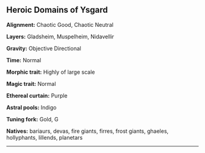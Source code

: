 ﻿## Heroic Domains of Ysgard

**Alignment:** Chaotic Good, Chaotic Neutral

**Layers:** Gladsheim, Muspelheim, Nidavellir

**Gravity:** Objective Directional

**Time:** Normal

**Morphic trait:** Highly of large scale

**Magic trait:** Normal

**Ethereal curtain:** Purple

**Astral pools:** Indigo

**Tuning fork:** Gold, G

**Natives:** bariaurs, devas, fire giants, firres, frost giants, ghaeles, hollyphants, lillends, planetars

---

